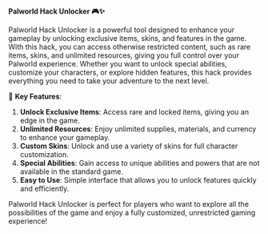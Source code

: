 **Palworld Hack Unlocker 🎮✨**

Palworld Hack Unlocker is a powerful tool designed to enhance your gameplay by unlocking exclusive items, skins, and features in the game. With this hack, you can access otherwise restricted content, such as rare items, skins, and unlimited resources, giving you full control over your Palworld experience. Whether you want to unlock special abilities, customize your characters, or explore hidden features, this hack provides everything you need to take your adventure to the next level.

🚀 **Key Features**:  
1. **Unlock Exclusive Items**: Access rare and locked items, giving you an edge in the game.  
2. **Unlimited Resources**: Enjoy unlimited supplies, materials, and currency to enhance your gameplay.  
3. **Custom Skins**: Unlock and use a variety of skins for full character customization.  
4. **Special Abilities**: Gain access to unique abilities and powers that are not available in the standard game.  
5. **Easy to Use**: Simple interface that allows you to unlock features quickly and efficiently.  

Palworld Hack Unlocker is perfect for players who want to explore all the possibilities of the game and enjoy a fully customized, unrestricted gaming experience!
